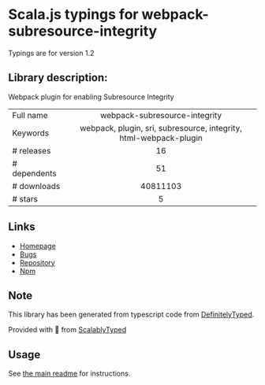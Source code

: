 
# Scala.js typings for webpack-subresource-integrity

Typings are for version 1.2

## Library description:
Webpack plugin for enabling Subresource Integrity

|                    |                 |
| ------------------ | :-------------: |
| Full name          | webpack-subresource-integrity |
| Keywords           | webpack, plugin, sri, subresource, integrity, html-webpack-plugin |
| # releases         | 16 |
| # dependents       | 51 |
| # downloads        | 40811103 |
| # stars            | 5 |

## Links
- [Homepage](https://github.com/waysact/webpack-subresource-integrity#readme)
- [Bugs](https://github.com/waysact/webpack-subresource-integrity/issues)
- [Repository](https://github.com/waysact/webpack-subresource-integrity)
- [Npm](https://www.npmjs.com/package/webpack-subresource-integrity)
    


## Note
This library has been generated from typescript code from [DefinitelyTyped](https://definitelytyped.org).

Provided with :purple_heart: from [ScalablyTyped](https://github.com/oyvindberg/ScalablyTyped)

## Usage
See [the main readme](../../readme.md) for instructions.


